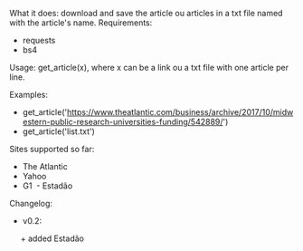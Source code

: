 What it does: download and save the article ou articles in a txt file named with the article's name. 
Requirements:
  - requests
  - bs4
 
 Usage: get_article(x), where x can be a link ou a txt file with one article per line. 
 
 Examples: 
  - get_article('https://www.theatlantic.com/business/archive/2017/10/midwestern-public-research-universities-funding/542889/')
  - get_article('list.txt')
  
Sites supported so far:
  - The Atlantic
  - Yahoo
  - G1
  - Estadão

Changelog:
  - v0.2:
  
      + added Estadão
